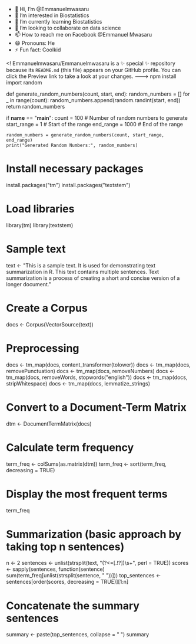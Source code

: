 - 👋 Hi, I’m @Emmanuelmwasaru
- 👀 I’m interested in Biostatistics 
- 🌱 I’m currently learning Biostatistics 
- 💞️ I’m looking to collaborate on data science 
- 📫 How to reach me on Facebook @Emmanuel Mwasaru 
- 😄 Pronouns: He
- ⚡ Fun fact: Coolkid

<!
Emmanuelmwasaru/Emmanuelmwasaru is a ✨ special ✨ repository because its `README.md` (this file) appears on your GitHub profile.
You can click the Preview link to take a look at your changes.
--->
npm install
import random

def generate_random_numbers(count, start, end):
    random_numbers = []
    for _ in range(count):
        random_numbers.append(random.randint(start, end))
    return random_numbers

if __name__ == "__main__":
    count = 100  # Number of random numbers to generate
    start_range = 1  # Start of the range
    end_range = 1000  # End of the range

    random_numbers = generate_random_numbers(count, start_range, end_range)
    print("Generated Random Numbers:", random_numbers)
# Install necessary packages
install.packages("tm")
install.packages("textstem")

# Load libraries
library(tm)
library(textstem)

# Sample text
text <- "This is a sample text. It is used for demonstrating text summarization in R. This text contains multiple sentences. Text summarization is a process of creating a short and concise version of a longer document."

# Create a Corpus
docs <- Corpus(VectorSource(text))

# Preprocessing
docs <- tm_map(docs, content_transformer(tolower))
docs <- tm_map(docs, removePunctuation)
docs <- tm_map(docs, removeNumbers)
docs <- tm_map(docs, removeWords, stopwords("english"))
docs <- tm_map(docs, stripWhitespace)
docs <- tm_map(docs, lemmatize_strings)

# Convert to a Document-Term Matrix
dtm <- DocumentTermMatrix(docs)

# Calculate term frequency
term_freq <- colSums(as.matrix(dtm))
term_freq <- sort(term_freq, decreasing = TRUE)

# Display the most frequent terms
term_freq

# Summarization (basic approach by taking top n sentences)
n <- 2
sentences <- unlist(strsplit(text, "(?<=[.!?])\\s+", perl = TRUE))
scores <- sapply(sentences, function(sentence) sum(term_freq[unlist(strsplit(sentence, " "))]))
top_sentences <- sentences[order(scores, decreasing = TRUE)][1:n]

# Concatenate the summary sentences
summary <- paste(top_sentences, collapse = " ")
summary

